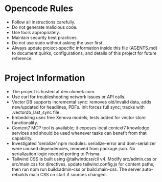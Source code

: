 # Opencode Rules

- Follow all instructions carefully.
- Do not generate malicious code.
- Use tools appropriately.
- Maintain security best practices.
- Do not use sudo without asking the user first.
- Always update project-specific information inside this file (AGENTS.md) to document quirks, configurations, and details of this project for future reference.

# Project Information

- The project is hosted at dev.olomek.com.
- Use curl for troubleshooting network issues or API calls.
- Vector DB supports incremental sync: removes old/invalid data, adds new/updated for headlines, PDFs. Init forces full sync; tracks with .vectordb_last_sync file.
- Embedding uses free Xenova models; tests added for vector store functionality.
- Context7 MCP tool is available; it exposes local context7 knowledge services and should be used whenever tasks can benefit from that capability.
- Investigated 'serialize' npm modules: serialize-error and dom-serializer were unused dependencies, removed from package.json. No serialization logic needed porting to Prisma.
- Tailwind CSS is built using @tailwindcss/cli v4. Modify src/admin.css or src/main.css for directives, update tailwind.config.js for content paths, then run npm run build:admin-css or build:main-css. The server auto-rebuilds main CSS on start if sources changed.
